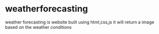 # weatherforecasting
weather forecasting is website built using html,css,js it will return a image based on the weather conditions
